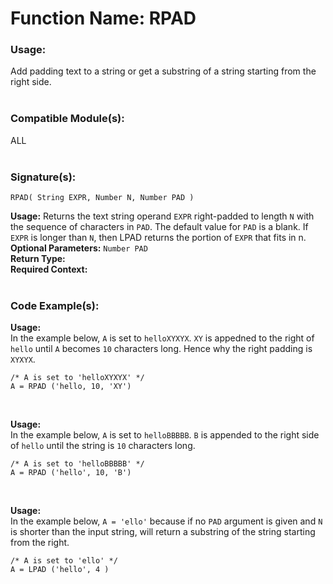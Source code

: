 # Function Name: RPAD

### Usage:
Add padding text to a string or get a substring of a string starting from the right side.
<br><br>

### Compatible Module(s):
ALL
<br><br>

### Signature(s):
```
RPAD( String EXPR, Number N, Number PAD )
```
**Usage:** Returns the text string operand `EXPR` right-padded to length `N` with the sequence of characters in `PAD`. The default value for `PAD` is a blank. If `EXPR` is longer than `N`, then LPAD returns the portion of `EXPR` that fits in n.
<br>
**Optional Parameters:** `Number PAD`<br>
**Return Type:**<br>
**Required Context:**<br>
<br>

### Code Example(s):
**Usage:**<br>
In the example below, `A` is set to `helloXYXYX`. `XY` is appedned to the right of `hello` until `A` becomes `10` characters long. Hence why the right padding is `XYXYX`.
```
/* A is set to 'helloXYXYX' */
A = RPAD ('hello, 10, 'XY')
```
<br>

**Usage:**<br>
In the example below, `A` is set to `helloBBBBB`. `B` is appended to the right side of `hello` until the string is `10` characters long.
```
/* A is set to 'helloBBBBB' */
A = RPAD ('hello', 10, 'B')
```
<br>

**Usage:**<br>
In the example below, `A = 'ello'` because if no `PAD` argument is given and `N` is shorter than the input string, will return a substring of the string starting from the right.
```
/* A is set to 'ello' */
A = LPAD ('hello', 4 )
```